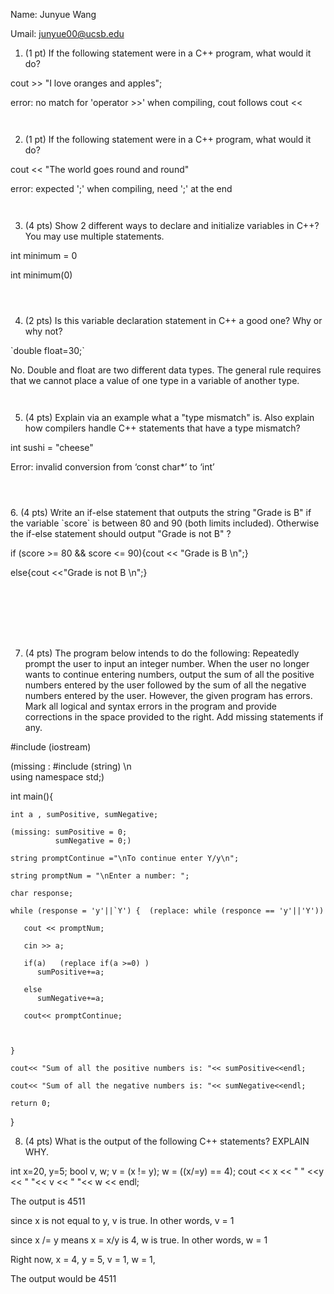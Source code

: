 Name: Junyue Wang

Umail: junyue00@ucsb.edu


1. (1 pt) If the following statement were in a C++ program, what would it do?  
    <div style="margin-bottom:0.5em"></div>
cout >> "I love oranges and apples";

error: no match for 'operator >>' when compiling, cout follows cout <<
  <div style="margin-bottom:3em"></div>

2.	(1 pt) If the following statement were in a C++ program, what would it do?
  <div style="margin-bottom:1em"></div>
cout << "The world goes round and round"

error: expected ';' when compiling, need ';' at the end
  <div style="margin-bottom:3em"></div>

3.  (4 pts) Show 2 different ways to declare and initialize variables in C++? You may use multiple statements.

int minimum = 0

int minimum(0)
  <div style="margin-bottom:4em"></div>

4.  (2 pts) Is this variable declaration statement in C++ a good one? Why or why not?
<div markdown="1">
`double float=30;`
</div>

No. Double and float are two different data types. The general rule requires that we cannot place a value of one type in a variable of another type.
  <div style="margin-bottom:3em"></div>


5.  (4 pts) Explain via an example what a "type mismatch" is. Also explain how compilers handle C++ statements that have a type mismatch?

int sushi = "cheese" 

Error: invalid conversion from ‘const char*’ to ‘int’

  <div style="margin-bottom:4em"></div>

 <div class="pagebreak"></div>
<div style="margin-bottom:4em"></div>
6.  (4 pts) Write an if-else statement that outputs the string "Grade is B" if the variable `score` is between 80 and 90 (both limits included). Otherwise the if-else statement should output "Grade is not B" ?

if (score >= 80 && score <= 90){cout << "Grade is B \n";}

else{cout <<"Grade is not B \n";}

<div style="margin-bottom:8em"></div>



7.  (4 pts) The program below intends to do the following: Repeatedly prompt the user to input an integer number. When the user no longer wants to continue entering numbers, output the sum of all the positive numbers entered by the user followed by the sum of all the negative numbers entered by the user. However, the given program has errors. Mark all logical and syntax errors in the program and provide corrections in the space provided to the right. Add missing statements if any.

#include (iostream)

(missing : #include (string) \n  
           using namespace std;)

int main(){

    int a , sumPositive, sumNegative;
    
    (missing: sumPositive = 0;
              sumNegative = 0;)

    string promptContinue ="\nTo continue enter Y/y\n";

    string promptNum = "\nEnter a number: ";

    char response;

    while (response = 'y'||`Y') {  (replace: while (responce == 'y'||'Y'))

       cout << promptNum;

       cin >> a;

       if(a)   (replace if(a >=0) )
          sumPositive+=a;

       else
          sumNegative+=a;

       cout<< promptContinue;



    }

    cout<< "Sum of all the positive numbers is: "<< sumPositive<<endl;

    cout<< "Sum of all the negative numbers is: "<< sumNegative<<endl;

    return 0;
}



8.  (4 pts) What is the output of the following C++ statements? EXPLAIN WHY.
   
int x=20, y=5;
bool v, w;
v = (x != y);
w = ((x/=y) == 4);
cout << x << " " <<y << " "<< v << " "<< w << endl;


The output is 4511

since x is not equal to y, v is true. In other words, v = 1

since x /= y means x = x/y is 4, w is true. In other words, w = 1

Right now, x = 4, y = 5, v = 1, w = 1,

The output would be 4511
